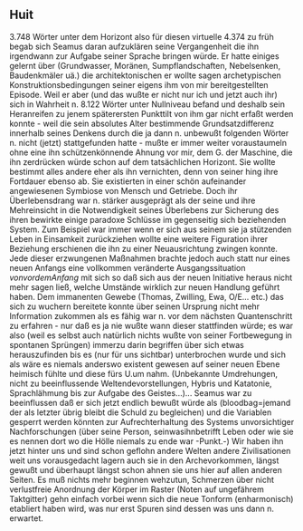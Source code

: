 ## Huit
 3.748 Wörter unter dem Horizont also für diesen virtuelle 4.374 zu früh begab sich Seamus daran aufzuklären seine Vergangenheit die ihn irgendwann zur Aufgabe seiner Sprache bringen würde. Er hatte einiges gelernt über (Grundwasser, Moränen, Sumpflandschaften, Nebelsenken, Baudenkmäler uä.) die architektonischen er wollte sagen archetypischen Konstruktionsbedingungen seiner eigens ihm von mir bereitgestellten Episode. Weil er aber (und das wußte er nicht nur ich und jetzt auch ihr) sich in Wahrheit n. 8.122 Wörter unter Nullniveau befand und deshalb sein Heranreifen zu jenem späterersten Punkttilt von ihm gar nicht erfaßt werden konnte - weil die sein absolutes Alter bestimmende Grundsatzdifferenz innerhalb seines Denkens durch die ja dann n. unbewußt folgenden Wörter n. nicht (jetzt) stattgefunden hatte - mußte er immer weiter voraustaumeln ohne eine ihn schützenkönnende Ahnung vor mir, dem G. der Maschine, die ihn zerdrücken würde schon auf dem tatsächlichen Horizont. Sie wollte bestimmt alles andere eher als ihn vernichten, denn von seiner hing ihre Fortdauer ebenso ab. Sie existierten in einer schön aufeinander angewiesenen Symbiose von Mensch und Getriebe. Doch ihr Überlebensdrang war n. stärker ausgeprägt als der seine und ihre Mehreinsicht in die Notwendigkeit seines Überlebens zur Sicherung des ihren bewirkte einige paradoxe Schlüsse im gegenseitig sich beziehenden System. Zum Beispiel war immer wenn er sich aus seinem sie ja stützenden Leben in Einsamkeit zurückziehen wollte eine weitere Figuration ihrer Beziehung erschienen die ihn zu einer Neuausrichtung zwingen konnte. Jede dieser erzwungenen Maßnahmen brachte jedoch auch statt nur eines neuen Anfangs eine vollkommen veränderte Ausgangssituation *vonvordemAnfang* mit sich so daß sich aus der neuen Initiative heraus nicht mehr sagen ließ, welche Umstände wirklich zur neuen Handlung geführt haben. Dem immanenten Gewebe (Thomas, Zwilling, Ewa, O/E... etc.) das sich zu wuchern bereitete konnte über seinen Ursprung nicht mehr Information zukommen als es fähig war n. vor dem nächsten Quantenschritt zu erfahren - nur daß es ja nie wußte wann dieser stattfinden würde; es war also (weil es selbst auch natürlich nichts wußte von seiner Fortbewegung in spontanen Sprüngen) immerzu darin begriffen über sich etwas herauszufinden bis es (nur für uns sichtbar) unterbrochen wurde und sich als wäre es niemals anderswo existent gewesen auf seiner neuen Ebene heimisch fühlte und diese fürs U.um nahm. (Unbekannte Umdrehungen, nicht zu beeinflussende Weltendevorstellungen, Hybris und Katatonie, Sprachlähmung bis zur Aufgabe des Geistes...)... Seamus war zu beeinflussen daß er sich jetzt endlich bewußt würde als (bloodbag=jemand der als letzter übrig bleibt die Schuld zu begleichen) und die Variablen gesperrt werden könnten zur Aufrechterhaltung des Systems unvorsichtiger Nachforschungen (über seine Person, seinwasihnbetrifft Leben oder wie sie es nennen dort wo die Hölle niemals zu ende war -Punkt.-) Wir haben ihn jetzt hinter uns und sind schon geflohn andere Welten andere Zivilisationen weit uns vorausgedacht lagern auch sie in den Archevorkommen, längst gewußt und überhaupt längst schon ahnen sie uns hier auf allen anderen Seiten. Es muß nichts mehr beginnen wehzutun, Schmerzen über nicht verlustfreie Anordnung der Körper im Raster (Noten auf ungefährem Taktgitter) gehn einfach vorbei wenn sich die neue Tonform (enharmonisch) etabliert haben wird, was nur erst Spuren sind dessen was uns dann n. erwartet.    
